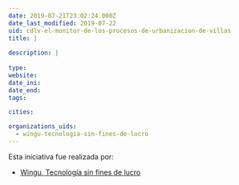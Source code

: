 ```yaml
---
date: 2019-07-21T23:02:24.000Z
date_last_modified: 2019-07-22
uid: cdlv-el-monitor-de-los-procesos-de-urbanizacion-de-villas
title: |
  
description: |
  
type: 
website: 
date_ini: 
date_end: 
tags:

cities: 

organizations_uids:
  - wingu-tecnologia-sin-fines-de-lucro
---
```


Esta iniciativa fue realizada por:

- [Wingu, Tecnología sin fines de lucro](/organizaciones/wingu-tecnologia-sin-fines-de-lucro)
